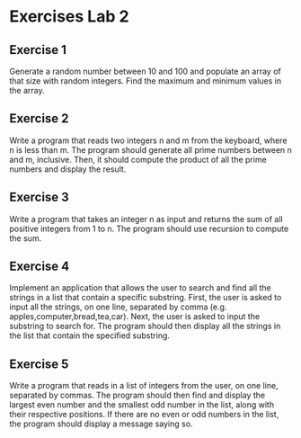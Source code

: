 # Exercises Lab 2

## Exercise 1

Generate a random number between 10 and 100  and populate an array of that size with random integers. Find the maximum and minimum values in the array.

## Exercise 2

Write a program that reads two integers n and m from the keyboard, where n is less than m. The program should generate all prime numbers between n and m, inclusive. Then, it should compute the product of all the prime numbers and display the result.

## Exercise 3

Write a program that takes an integer n as input and returns the sum of all positive integers from 1 to n. The program should use recursion to compute the sum.

## Exercise 4

Implement an application that allows the user to search and find all the strings in a list that contain a specific substring. First, the user is asked to input all the strings, on one line, separated by comma (e.g. apples,computer,bread,tea,car). Next, the user is asked to input the substring to search for. The program should then display all the strings in the list that contain the specified substring.

## Exercise 5

Write a program that reads in a list of integers from the user, on one line, separated by commas. The program should then find and display the largest even number and the smallest odd number in the list, along with their respective positions. If there are no even or odd numbers in the list, the program should display a message saying so.




